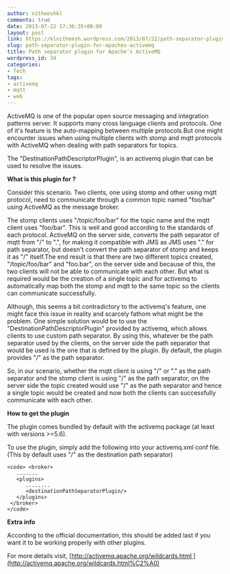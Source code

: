 ```yaml
---
author: nitheeshkl
comments: true
date: 2013-07-22 17:36:35+00:00
layout: post
link: https://klnitheesh.wordpress.com/2013/07/22/path-separator-plugin-for-apaches-activemq/
slug: path-separator-plugin-for-apaches-activemq
title: Path separator plugin for Apache's ActiveMQ
wordpress_id: 34
categories:
- Tech
tags:
- activemq
- mqtt
- web
---
```


ActiveMQ is one of the popular open source messaging and integration patterns server. It supports many cross language clients and protocols. One of it's feature is the auto-mapping between multiple protocols.But one might encounter issues when using multiple clients with stomp and mqtt protocols with ActiveMQ when dealing with path separators for topics.

The "DestinationPathDescriptorPlugin", is an activemq plugin that can be used to resolve the issues.

**What is this plugin for ?**

Consider this scenario. Two clients, one using stomp and other using mqtt protocol, need to communicate through a common topic named "foo/bar" using ActiveMQ as the message broker.

The stomp clients uses "/topic/foo/bar" for the topic name and the mqtt client uses "foo/bar". This is well and good according to the standards of each protocol. ActiveMQ on the server side, converts the path separator of mqtt from "/" to ".", for making it compatible with JMS as JMS uses "." for path separator, but doesn't convert the path separator of stomp and keeps it as "/" itself.The end result is that there are two different topics created, "/topic/foo/bar" and "foo.bar", on the server side and because of this, the two clients will not be able to communicate with each other. But what is required would be the creation of a single topic and for activemq to automatically map both the stomp and mqtt to the same topic so the clients can communicate successfully.

Although, this seems a bit contradictory to the activemq's feature, one might face this issue in reality and scarcely fathom what might be the problem. One simple solution would be to use the "DestinationPathDescriptorPlugin" provided by activemq, which allows clients to use custom path separator. By using this, whatever be the path separator used by the clients, on the server side the path separator that would be used is the one that is defined by the plugin. By default, the plugin provides "/" as the path separator.

So, in our scenario, whether the mqtt client is using "/" or "." as the path separator and the stomp client is using "/" as the path separator, on the server side the topic created would use "/" as the path separator and hence a single topic would be created and now both the clients can successfully communicate with each other.

**How to get the plugin**

The plugin comes bundled by default with the activemq package (at least with versions >=5.6).

To use the plugin, simply add the following into your activemq.xml conf file. (This by default uses "/" as the destination path separator)

    
    <code> <broker>  
       .......  
       <plugins>  
          ........  
          <destinationPathSeparatorPlugin/>  
       </plugins>  
     </broker>  
    </code>


**Extra info**

According to the official documentation, this should be added last if you want it to be working properly with other plugins.

For more details visit, [http://activemq.apache.org/wildcards.html ](http://activemq.apache.org/wildcards.html%C2%A0)


